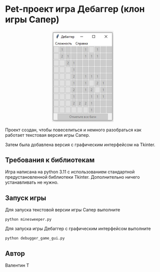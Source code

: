 # Pet-проект игра Дебаггер (клон игры Сапер)

<p align="center">
 <img width="200px" src="debugger_game_image.jpg" alt="qr"/>
</p>

Проект создан, чтобы повеселиться и немного разобраться как работает текстовая версия игры Сапер.

Затем была добавлена версия с графическим интерфейсом на Tkinter.

## Требования к библиотекам

Игра написана на python 3.11 с использованием стандартной предустановленной библиотеки Tkinter.
Дополнительно ничего устанавливать не нужно.

## Запуск игры

Для запуска текстовой версии игры Сапер выполните
```
python minesweeper.py
```

Для запуска игры Дебаггер с графическим интерфейсом выполните
```
python debugger_game_gui.py
```

## Автор

Валентин Т

